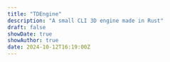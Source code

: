```yaml
---
title: "TDEngine"
description: "A small CLI 3D engine made in Rust"
draft: false
showDate: true
showAuthor: true
date: 2024-10-12T16:19:00Z
---
```


